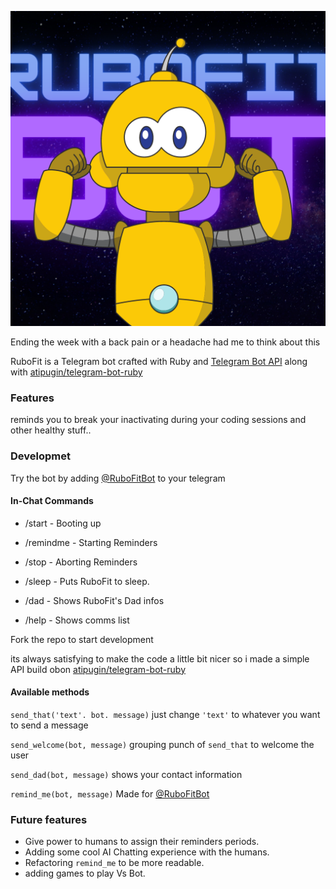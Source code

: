 ![image](assets/RuboFit.png)

Ending the week with a back pain or a headache had me to think about this

RuboFit is a Telegram bot crafted with Ruby and [Telegram Bot API](https://core.telegram.org/bots/api) along with [atipugin/telegram-bot-ruby](https://github.com/atipugin/telegram-bot-ruby)

### Features

reminds you to break your inactivating during your coding sessions and other healthy stuff..

### Developmet

Try the bot by adding [@RuboFitBot](https://telegram.me/RuboFitBot) to your telegram

#### In-Chat Commands

  - /start - Booting up

  - /remindme - Starting Reminders

  - /stop - Aborting Reminders

  - /sleep - Puts RuboFit to sleep.

  - /dad - Shows RuboFit's Dad infos

  - /help - Shows comms list

Fork the repo to start development

its always satisfying to make the code a little bit nicer so i made a simple API build obon [atipugin/telegram-bot-ruby](https://github.com/atipugin/telegram-bot-ruby)

#### Available methods

`send_that('text'. bot. message)` just change `'text'` to whatever you want to send a message

`send_welcome(bot, message)` grouping punch of `send_that` to welcome the user

`send_dad(bot, message)` shows your contact information

`remind_me(bot, message)` Made for [@RuboFitBot](https://telegram.me/RuboFitBot)

### Future features 

- Give power to humans to assign their reminders periods.
- Adding some cool AI Chatting experience with the humans.
- Refactoring `remind_me` to be more readable.
- adding games to play Vs Bot.
